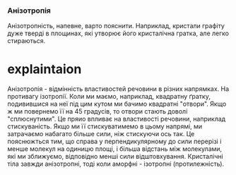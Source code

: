 ### Анізотропія

Aнізотропність, напевне, варто пояснити.
Наприклад, кристали графіту дуже тверді в площинах, які утворює його кристалічна гратка, але легко стираються.

# explaintaion
Анізотропія - відмінність властивостей речовини в різних напрямках. На противагу ізотропії. Коли ми маємо, наприклад, квадратну ґратку, подивившися на неї під цим кутом ми бачимо квадратні "отвори". Якщо ж ми повернемо її на 45 градусів, то отвори стають доволі "сплюснутими". Це пряио впливає на властивості речовини, наприклад стискуваність. Якщо ми її стискуватимемо в цьому напрямі, ми затрачаємо набагато більше сили, ніж стискуючи ось так. Це пояснюжться тим, що справа у перпендикулярному до сили перерізі і менше молекул на одиницю площі, і більша відстань між молекулами, які ми зближуємо, відповідно менші сили відштовхування. Кристалічні тіла завжди анізотропні, тоді коли аморфні - ізотропні (протилежність).